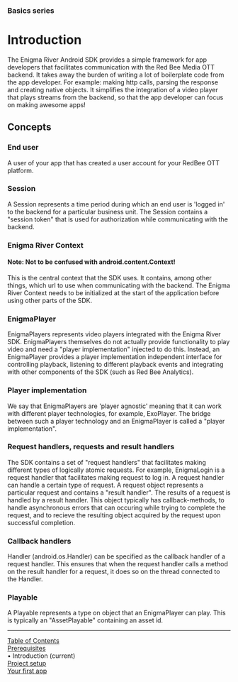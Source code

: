 <!--
SPDX-FileCopyrightText: 2024 Red Bee Media Ltd <https://www.redbeemedia.com/>

SPDX-License-Identifier: MIT
-->

### Basics series
# Introduction
The Enigma River Android SDK provides a simple framework for app developers that facilitates communication with the Red Bee Media OTT backend. It takes away the burden of writing a lot of boilerplate code from the app developer. For example: making http calls, parsing the response and creating native objects. It simplifies the integration of a video player that plays streams from the backend, so that the app developer can focus on making awesome apps!

## Concepts

### End user
A user of your app that has created a user account for your RedBee OTT platform.

### Session
A Session represents a time period during which an end user is 'logged in' to the backend for a particular business unit. The Session contains a "session token" that is used for authorization while communicating with the backend.

### Enigma River Context
#### Note: Not to be confused with android.content.Context!

This is the central context that the SDK uses. It contains, among other things, which url to use when communicating with the backend. The Enigma River Context needs to be initialized at the start of the application before using other parts of the SDK.

### EnigmaPlayer
EnigmaPlayers represents video players integrated with the Enigma River SDK. EnigmaPlayers themselves do not actually provide functionality to play video and need a "player implementation" injected to do this. Instead, an EnigmaPlayer provides a player implementation independent interface for controlling playback, listening to different playback events and integrating with other components of the SDK (such as Red Bee Analytics).

### Player implementation
We say that EnigmaPlayers are 'player agnostic' meaning that it can work with different player technologies, for example, ExoPlayer. The bridge between such a player technology and an EnigmaPlayer is called a "player implementation".

### Request handlers, requests and result handlers
The SDK contains a set of "request handlers" that facilitates making different types of logically atomic requests. For example, EnigmaLogin is a request handler that facilitates making request to log in. A request handler can handle a certain type of request. A request object represents a particular request and contains a "result handler". The results of a request is handled by a result handler. This object typically has callback-methods, to handle asynchronous errors that can occuring while trying to complete the request, and to recieve the resulting object acquired by the request upon successful completion.

### Callback handlers
Handler (android.os.Handler) can be specified as the callback handler of a request handler. This ensures that when the request handler calls a method on the result handler for a request, it does so on the thread connected to the Handler.

### Playable
A Playable represents a type on object that an EnigmaPlayer can play. This is typically an "AssetPlayable" containing an asset id.


___
[Table of Contents](../index.md)<br/>
[Prerequisites](prerequisites.md)<br/>
&bull; Introduction (current)<br/>
[Project setup](project_setup.md)<br/>
[Your first app](your_first_app.md)<br/>
